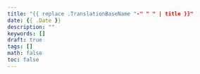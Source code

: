 ```yaml
---
title: "{{ replace .TranslationBaseName "-" " " | title }}"
date: {{ .Date }}
description: ""
keywords: []
draft: true
tags: []
math: false
toc: false
---
```

